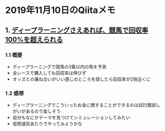 # 2019年11月10日のQiitaメモ

## 1. [ディープラーニングさえあれば、競馬で回収率100%を超えられる](https://qiita.com/yossymura/items/334a8f3ef85bff081913)

### 1.1 概要

- ディープラーニングで競馬の3着以内の馬を予測
- 全レースで購入しても回収率は伸びず
- オッズとの兼ね合いがいい感じのところを探したら回収率が2倍近くに

### 1.2 感想

- ディープラーニングでこういったお金に関することができるのは試行錯誤しがいがあるので楽しそう
- 自分もなにかテーマを見つけてシミュレーションしてみたい
- 仮想通貨あたりでやってみようかな
